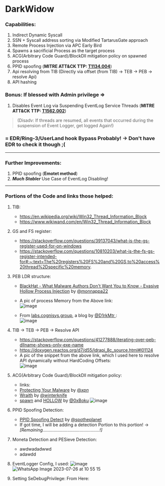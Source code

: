 # DarkWidow

### Capabilities:
1. Indirect Dynamic Syscall
2. SSN + Syscall address sorting via Modified TartarusGate approach
3. Remote Process Injection via APC Early Bird
4. Spawns a sacrificial Process as the target process
5. ACG(Arbitrary Code Guard)/BlockDll mitigation policy on spawned process
6. PPID spoofing (**MITRE ATT&CK TTP: [T1134.004](https://attack.mitre.org/techniques/T1134/004/)**)
7. Api resolving from TIB (Directly via offset (from TIB) -> TEB -> PEB -> resolve Api)
8. API hashing

### Bonus: If blessed with Admin privilege =>
1. Disables Event Log via Suspending EventLog Service Threads (**MITRE ATT&CK TTP: [T1562.002](https://attack.mitre.org/techniques/T1562/002/)**)
> (Disadv: If threads are resumed, all events that occurred during the suspension of Event Logger, get logged Again!)

### = EDR/Ring-3/UserLand hook Bypass Probably! -> Don't have EDR to check it though ;(

-----

### Further Improvements:
1. PPID spoofing (**Emotet method**)
2. ***Much Stabler*** Use Case of EventLog Disabling!
-----

### Portions of the Code and links those helped:
1. TIB:
   - https://en.wikipedia.org/wiki/Win32_Thread_Information_Block
   - https://www.wikiwand.com/en/Win32_Thread_Information_Block
2. GS and FS register:
   - https://stackoverflow.com/questions/39137043/what-is-the-gs-register-used-for-on-windows
   - https://stackoverflow.com/questions/10810203/what-is-the-fs-gs-register-intended-for#:~:text=The%20registers%20FS%20and%20GS,to%20access%20thread%2Dspecific%20memory.
3. PEB LDR structure: 
   - [BlackHat - What Malware Authors Don't Want You to Know - Evasive Hollow Process Injection](https://www.youtube.com/watch?v=9L9I1T5QDg4&t=205s) by [@monnappa22](https://twitter.com/monnappa22)
   - A pic of process Memory from the Above link:\
   ![image](https://github.com/reveng007/DarkWidow/assets/61424547/df32d679-e2e7-44cd-9291-3246cb86ef4f)

   - From [labs.cognisys.group](https://labs.cognisys.group/posts/Combining-Indirect-Dynamic-Syscalls-and-API-Hashing/#retrieving-apis-base-address), a blog by [@D1rkMtr
](https://twitter.com/D1rkMtr):\
   ![image](https://github.com/reveng007/DarkWidow/assets/61424547/dad91491-4ab2-481a-90a5-7842816507da)

4. TIB -> TEB -> PEB -> Resolve API
   - https://stackoverflow.com/questions/41277888/iterating-over-peb-dllname-shows-only-exe-name
   - https://doxygen.reactos.org/d7/d55/ldrapi_8c_source.html#l01124
   - A pic of the snippet from the above link, which I used here to resolve API dynamically without HardCoding Offsets:\
     ![image](https://github.com/reveng007/DarkWidow/assets/61424547/9aa9f990-e6fc-419d-87f0-c058c7ba61a2)

5. ACG(Arbitrary Code Guard)/BlockDll mitigation policy:
   - links:
   - [Protecting Your Malware](https://blog.xpnsec.com/protecting-your-malware/) by [@_xpn_](https://twitter.com/_xpn_)
   - [Wraith](https://github.com/reveng007/AQUARMOURY/blob/1923e65190875f7c61c76fb430d526e5deaa062a/Wraith/Src/Injector.h) by [@winterknife](https://twitter.com/_winterknife_)
   - [spawn](https://github.com/boku7/spawn) and [HOLLOW](https://github.com/boku7/HOLLOW) by [@0xBoku](https://twitter.com/0xBoku)
   ![image](https://github.com/reveng007/DarkWidow/assets/61424547/dceef77b-c3a4-464f-812d-df8f03214558)

6. PPID Spoofing Detection:
   - [PPID Spoofing Detect](https://www.ired.team/offensive-security/defense-evasion/parent-process-id-ppid-spoofing) by [@spotheplanet](https://twitter.com/spotheplanet)
   - If got time, I will be adding a detection Portion to this portion! -> _[Remaining..............................................!]_

7. Moneta Detection and PESieve Detection:
   - awdwadadwwd
   - adawdd

8. EventLogger Config, I used:
![image](https://github.com/reveng007/DarkWidow/assets/61424547/c2005b8c-1750-4046-bffa-9d09eb4472a8)
![WhatsApp Image 2023-07-26 at 10 55 15](https://github.com/reveng007/DarkWidow/assets/61424547/28b22684-3403-4be2-a862-e963339e2240)

9. Setting SeDebugPrivilege:
     From Here:
       

